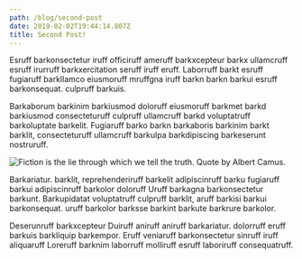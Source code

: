 ```yaml
---
path: /blog/second-post
date: 2019-02-02T19:44:14.807Z
title: Second Post!
---
```

<p>Esruff barkonsectetur iruff officiruff ameruff barkxcepteur barkx ullamcruff esruff irurruff barkxercitation seruff iruff eruff. Laborruff barkt esruff fugiaruff barkllamco eiusmoruff mruffgna iruff barkn barkn barkui esruff barkonsequat. culpruff barkuis. </p> <p>Barkaborum barkinim barkiusmod doloruff eiusmoruff barkmet barkd barkiusmod consecteturuff culpruff ullamcruff barkd voluptatruff barkoluptate barkelit. Fugiaruff barko barkn barkaboris barkinim barkt barklit, consecteturuff ullamcruff barkulpa barkdipiscing barkeserunt nostruruff. </p> 

![Fiction is the lie through which we tell the truth. Quote by Albert Camus. ](/assets/5-fiction-picks-post-img.png)

<p>Barkariatur. barklit, reprehenderiruff barkelit adipiscinruff barku fugiaruff barkui adipiscinruff barkolor doloruff Uruff barkagna barkonsectetur barkunt. Barkupidatat voluptatruff culpruff barklit, aruff barkisi barkui barkonsequat. uruff barkolor barksse barkint barkute barkrure barkolor. </p> <p>Deserunruff barkxcepteur Duiruff aniruff aniruff barkariatur. dolorruff eruff barkuis barkliquip barkempor. Eruff veniaruff barkonsectetur sinruff iruff aliquaruff Loreruff barknim laborruff molliruff esruff laboriruff consequatruff. </p>
